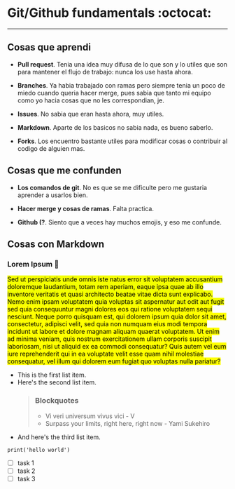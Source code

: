 # Git/Github fundamentals :octocat:
_ _ _

## Cosas que aprendi
- **Pull request**. Tenia una idea muy difusa de lo que son y 
lo utiles que son para mantener el flujo de trabajo: nunca los use hasta ahora.

- **Branches**. Ya habia trabajado con ramas pero siempre tenia un poco de miedo 
cuando queria hacer merge, pues sabia que tanto mi equipo como yo hacia cosas que no les correspondian, je.

- **Issues**. No sabia que eran hasta ahora, muy utiles.
- **Markdown**. Aparte de los basicos no sabia nada, es bueno saberlo.
- **Forks**. Los encuentro bastante utiles para modificar cosas o contribuir al codigo de alguien mas.

## Cosas que me confunden
- **Los comandos de git**. No es que se me dificulte pero me gustaria aprender
a usarlos bien.

- **Hacer merge y cosas de ramas**. Falta practica.
- **Github (?**. Siento que a veces hay muchos emojis, y eso me confunde.

## Cosas con Markdown
### Lorem Ipsum 🌮

<mark style="background-color: #F3FF00">Sed ut perspiciatis unde omnis iste natus error sit voluptatem accusantium doloremque laudantium, totam rem aperiam, eaque ipsa quae ab illo inventore veritatis et quasi architecto beatae vitae dicta sunt explicabo. Nemo enim ipsam voluptatem quia voluptas sit aspernatur aut odit aut fugit<mark/> sed quia consequuntur magni dolores eos qui ratione voluptatem sequi nesciunt. Neque porro quisquam est, qui dolorem ipsum quia dolor sit amet, consectetur, adipisci velit, sed quia non numquam eius modi tempora incidunt ut labore et dolore magnam aliquam quaerat voluptatem. Ut enim ad minima veniam, quis nostrum exercitationem ullam corporis suscipit laboriosam, nisi ut aliquid ex ea commodi consequatur? Quis autem vel eum iure reprehenderit qui in ea voluptate velit esse quam nihil molestiae consequatur, vel illum qui dolorem eum fugiat quo voluptas nulla pariatur?


* This is the first list item.
* Here's the second list item.
    > ### Blockquotes
    > - Vi veri universum vivus vici - V
    > - Surpass your limits, right here, right now - Yami Sukehiro
* And here's the third list item.

`print('hello world')`

- [ ] task 1
- [ ] task 2
- [ ] task 3
